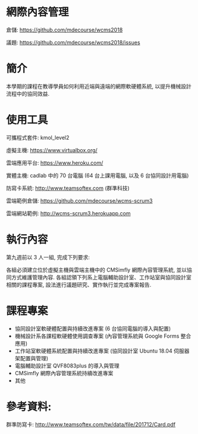 # 網際內容管理

倉儲: https://github.com/mdecourse/wcms2018

議題: https://github.com/mdecourse/wcms2018/issues

# 簡介

本學期的課程在教導學員如何利用近端與遠端的網際軟硬體系統, 以提升機械設計流程中的協同效益.

# 使用工具

可攜程式套件: kmol_level2

虛擬主機: https://www.virtualbox.org/

雲端應用平台: https://www.heroku.com/

實體主機: cadlab 中的 70 台電腦 (64 台上課用電腦, 以及 6 台協同設計用電腦)

防寫卡系統: http://www.teamsoftex.com (群準科技)

雲端範例倉儲: https://github.com/mdecourse/wcms-scrum3

雲端網站範例: http://wcms-scrum3.herokuapp.com

# 執行內容

第九週前以 3 人一組, 完成下列要求:

各組必須建立位於虛擬主機與雲端主機中的 CMSimfly 網際內容管理系統, 並以協同方式維護管理內容.
各組認領下列系上電腦輔助設計室、工作站室與協同設計室相關的課程專案, 設法進行議題研究、實作執行並完成專案報告.

# 課程專案

  *  協同設計室軟硬體配置與持續改進專案 (6 台協同電腦的導入與配置)
  *  機械設計系各課程軟硬體使用調查專案 (內容管理系統與 Google Forms 整合應用)
  *  工作站室軟硬體系統配置與持續改進專案 (協同設計室 Ubuntu 18.04 伺服器架配置與管理)
  *  電腦輔助設計室 QVF8083plus 的導入與管理
  *  CMSimfly 網際內容管理系統持續改進專案
  *  其他
  
# 參考資料:

群準防寫卡: http://www.teamsoftex.com/tw/data/file/201712/Card.pdf
